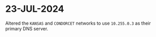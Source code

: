 # 23-JUL-2024

Altered the `KANSAS` and `CONDORCET` networks to use `10.255.0.3` as their primary DNS server.

